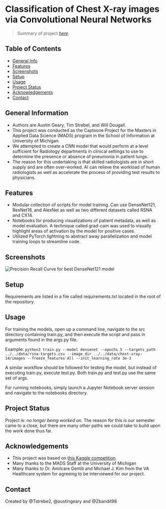 # Classification of Chest X-ray images via Convolutional Neural Networks
> Summary of project [_here_](https://www.example.com). <!-- If you have the project hosted somewhere, include the link here. -->

## Table of Contents
* [General Info](#general-information)
* [Features](#features)
* [Screenshots](#screenshots)
* [Setup](#setup)
* [Usage](#usage)
* [Project Status](#project-status)
* [Acknowledgements](#acknowledgements)
* [Contact](#contact)
<!-- * [License](#license) -->


## General Information
- Authors are Austin Geary, Tim Strebel, and Will Dougall.
- This project was conducted as the Captsone Project for the Masters in Applied Data Science (MADS) program in the School of Information at University of Michigan.
- We attempted to create a CNN model that would perform at a level sufficient for Radiology departments in clinical settings to use to determine the presence or absence of pneumonia in patient lungs.
- The reason for this undertaking is that skilled radiologists are in short supply and are often over-worked. AI can relieve the workload of human radiologists as well as accelerate the process of providing test results to physicians.
<!-- You don't have to answer all the questions - just the ones relevant to your project. -->


## Features
- Modular collection of scripts for model training. Can use DenseNet121, ResNet18, and AlexNet as well as two different datasets called RSNA and CX14.
- Notebooks for producing visualizations of patient metadata, as well as model evaluation. A technique called grad-cam was used to visually highlight areas of activation by the model for positive cases.
- Utilized PyTorch lightning to abstract away parallelization and model training loops to streamline code.


## Screenshots
![Precision Recall Curve for best DenseNet121 model](./img/screenshot.png)
<!-- Show the Precision Recall curve for our best model. -->


## Setup
Requirements are listed in a file called requirements.txt located in the root of the repository.


## Usage
For training the models, open up a command line, navigate to the src directory containing train.py, and then execute the script and pass in arguments found in the args.py file.

Example:
`python3 train.py --model densenet --epochs 5 --targets_path ../../data/rsna-targets.csv --image_dir ../../data/chest-xray-14/images --freeze_features All --init_learning_rate 3e-3`

A similar workflow should be followed for testing the model, but instead of executing train.py, execute test.py. Both train.py and test.py use the same set of args.

For running notebooks, simply launch a Jupyter Notebook server session and navigate to the notebooks directory.

## Project Status
Project is: _no longer being worked on_. The reason for this is our semester came to a close, but there are many other paths we could take to build upon the work done thus far.


## Acknowledgements
- This project was based on [this Kaggle competition](https://www.kaggle.com/competitions/rsna-pneumonia-detection-challenge/overview).
- Many thanks to the MADS Staff at the University of Michigan 
- Many thanks to Dr. Amilcare Gentili and Michael J. Kim from the VA Healthcare system for agreeing to be interviewed for our project.


## Contact
Created by @Tstrebe2, @austingeary and @Zbandit98


<!-- Optional -->
<!-- ## License -->
<!-- This project is open source and available under the [... License](). -->

<!-- You don't have to include all sections - just the one's relevant to your project -->
